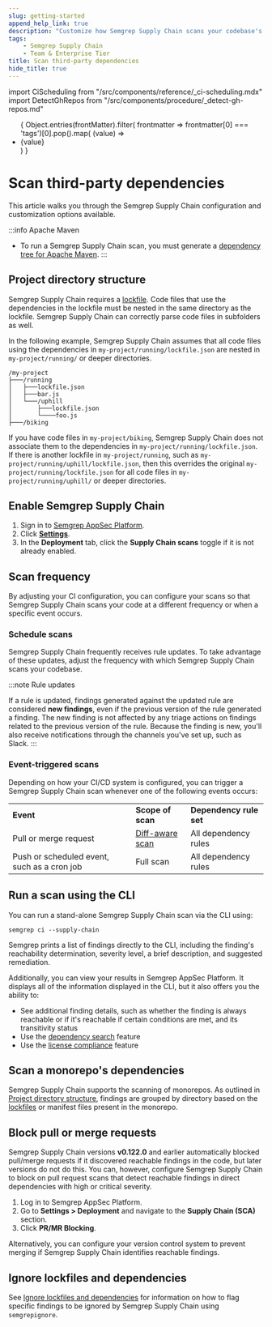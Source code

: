 ```yaml
---
slug: getting-started
append_help_link: true
description: "Customize how Semgrep Supply Chain scans your codebase's open source dependencies."
tags:
    - Semgrep Supply Chain
    - Team & Enterprise Tier
title: Scan third-party dependencies
hide_title: true
---
```


<!-- vale off -->


import CiScheduling from "/src/components/reference/_ci-scheduling.mdx"
import DetectGhRepos from "/src/components/procedure/_detect-gh-repos.md"

<!-- vale on -->

<ul id="tag__badge-list">
{
Object.entries(frontMatter).filter(
    frontmatter => frontmatter[0] === 'tags')[0].pop().map(
    (value) => <li class='tag__badge-item'>{value}</li> )
}
</ul>

# Scan third-party dependencies

This article walks you through the Semgrep Supply Chain configuration and customization options available.

:::info Apache Maven
- To run a Semgrep Supply Chain scan, you must generate a [dependency tree for Apache Maven](/semgrep-supply-chain/setup-maven).
:::

## Project directory structure

Semgrep Supply Chain requires a [lockfile](/semgrep-supply-chain/glossary/#lockfile). Code files that use the dependencies in the lockfile must be nested in the same directory as the lockfile. Semgrep Supply Chain can correctly parse code files in subfolders as well.

In the following example, Semgrep Supply Chain assumes that all code files using the dependencies in `my-project/running/lockfile.json` are nested in `my-project/running/` or deeper directories.

```
/my-project
├───/running
│   ├───lockfile.json
│   ├───bar.js
│   └───/uphill
│       ├───lockfile.json
│       └────foo.js
├───/biking
```

If you have code files in `my-project/biking`, Semgrep Supply Chain does not associate them to the dependencies in `my-project/running/lockfile.json`. If there is another lockfile in `my-project/running`, such as `my-project/running/uphill/lockfile.json`, then this overrides the original `my-project/running/lockfile.json` for all code files in `my-project/running/uphill/` or deeper directories.

## Enable Semgrep Supply Chain

1. Sign in to [<i class="fas fa-external-link fa-xs"></i> Semgrep AppSec Platform](https://semgrep.dev/login).
1. Click **[Settings](https://semgrep.dev/orgs/-/settings)**.
1. In the **Deployment** tab, click the **<i class="fa-solid fa-toggle-large-on"></i> Supply Chain scans** toggle if it is not already enabled.

## Scan frequency

By adjusting your CI configuration, you can configure your scans so that Semgrep Supply Chain scans your code at a different frequency or when a specific event occurs.

### Schedule scans

Semgrep Supply Chain frequently receives rule updates. To take advantage of these updates, adjust the frequency with which Semgrep Supply Chain scans your codebase.

<CiScheduling />

:::note Rule updates

If a rule is updated, findings generated against the updated rule are considered **new findings**, even if the previous version of the rule generated a finding. The new finding is not affected by any triage actions on findings related to the previous version of the rule. Because the finding is new, you'll also receive notifications through the channels you've set up, such as Slack.
:::

### Event-triggered scans

Depending on how your CI/CD system is configured, you can trigger a Semgrep Supply Chain scan whenever one of the following events occurs:

<table>
  <tr>
    <td><strong>Event</strong></td>
    <td><strong>Scope of scan</strong></td>
    <td><strong>Dependency rule set</strong></td>
  </tr>
  <tr>
   <td>Pull or merge request</td>
   <td><a href="/semgrep-ci/running-semgrep-ci-with-semgrep-appsec-platform/#diff-aware-scanning">Diff-aware scan</a></td>
   <td>All dependency rules</td>
  </tr>
  <tr>
   <td>Push or scheduled event, such as a cron job</td>
   <td>Full scan</td>
   <td>All dependency rules</td>
  </tr>
</table>

## Run a scan using the CLI

You can run a stand-alone Semgrep Supply Chain scan via the CLI using:

```console
semgrep ci --supply-chain
```

Semgrep prints a list of findings directly to the CLI, including the finding's reachability determination, severity level, a brief description, and suggested remediation.

Additionally, you can view your results in Semgrep AppSec Platform. It displays all of the information displayed in the CLI, but it also offers you the ability to:

* See additional finding details, such as whether the finding is always reachable or if it's reachable if certain conditions are met, and its transitivity status
* Use the [dependency search](/semgrep-supply-chain/dependency-search) feature
* Use the [license compliance](/semgrep-supply-chain/license-compliance) feature

## Scan a monorepo's dependencies

Semgrep Supply Chain supports the scanning of monorepos. As outlined in [Project directory structure](#project-directory-structure), findings are grouped by directory based on the [lockfiles](/semgrep-supply-chain/glossary/#lockfile) or manifest files present in the monorepo.

## Block pull or merge requests

Semgrep Supply Chain versions **v0.122.0** and earlier automatically blocked pull/merge requests if it discovered reachable findings in the code, but later versions do not do this. You can, however, configure Semgrep Supply Chain to block on pull request scans that detect reachable findings in direct dependencies with high or critical severity.

1. Log in to Semgrep AppSec Platform.
2. Go to **Settings > Deployment** and navigate to the **Supply Chain (SCA)** section.
3. Click **<i class="fa-solid fa-toggle-large-on"></i> PR/MR Blocking**.

Alternatively, you can configure your version control system to prevent merging if Semgrep Supply Chain identifies reachable findings.

## Ignore lockfiles and dependencies

See [Ignore lockfiles and dependencies](/semgrep-supply-chain/ignoring-lockfiles-dependencies) for information on how to flag specific findings to be ignored by Semgrep Supply Chain using `semgrepignore`.
